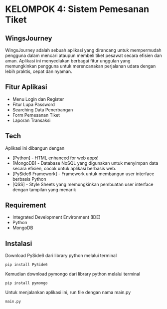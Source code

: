 # KELOMPOK 4: Sistem Pemesanan Tiket
## WingsJourney
WingsJourney adalah sebuah aplikasi yang dirancang untuk mempermudah pengguna dalam mencari ataupun membeli tiket pesawat secara efisien dan aman. Aplikasi ini menyediakan berbagai fitur unggulan yang memungkinkan pengguna untuk merencanakan perjalanan udara dengan lebih praktis, cepat dan nyaman.

## Fitur Aplikasi
- Menu Login dan Register
- Fitur Lupa Password
- Searching Data Penerbangan
- Form Pemesanan Tiket
- Laporan Transaksi

## Tech
Aplikasi ini dibangun dengan
- [Python] - HTML enhanced for web apps!
- [MongoDB] - Database NoSQL yang digunakan untuk menyimpan data secara efisien, cocok untuk aplikasi berbasis web.
- [PySide6 Framework] - Framework untuk membangun user interface berbasis Python
- [QSS] - Style Sheets yang memungkinkan pembuatan user interface dengan tampilan yang menarik

## Requirement
- Integrated Development Environment (IDE)
- Python
- MongoDB

## Instalasi
Download PySide6 dari library python melalui terminal
```
pip install PySide6
```
Kemudian download pymongo dari library python melalui terminal
```
pip install pymongo
```
Untuk menjalankan aplikasi ini, run file dengan nama main.py
```
main.py
```
